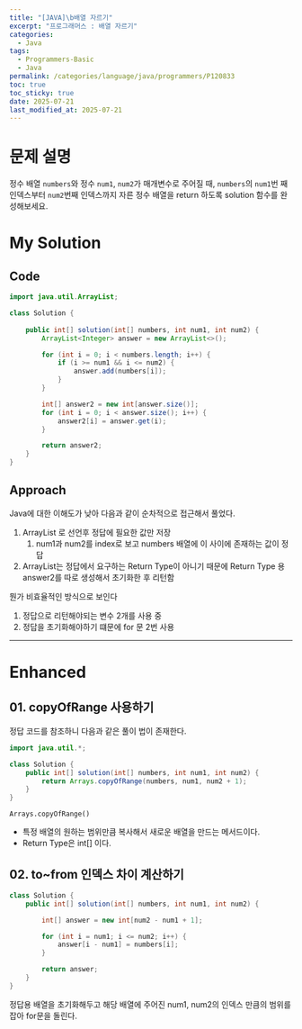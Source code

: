 ```yaml
---
title: "[JAVA]\b배열 자르기"
excerpt: "프로그래머스 : 배열 자르기"
categories:
  - Java
tags:
  - Programmers-Basic
  - Java
permalink: /categories/language/java/programmers/P120833
toc: true
toc_sticky: true
date: 2025-07-21
last_modified_at: 2025-07-21
---
```



# 문제 설명

정수 배열 `numbers`와 정수 `num1`, `num2`가 매개변수로 주어질 때, `numbers`의 `num1`번 째 인덱스부터 `num2`번째 인덱스까지 자른 정수 배열을 return 하도록 solution 함수를 완성해보세요.

# My Solution

## Code
```java
import java.util.ArrayList;

class Solution {
    
    public int[] solution(int[] numbers, int num1, int num2) {
        ArrayList<Integer> answer = new ArrayList<>();

        for (int i = 0; i < numbers.length; i++) {
            if (i >= num1 && i <= num2) {
                answer.add(numbers[i]);
            }
        }

        int[] answer2 = new int[answer.size()];
        for (int i = 0; i < answer.size(); i++) {
            answer2[i] = answer.get(i);
        }

        return answer2;
    }
}
```
## Approach
Java에 대한 이해도가 낮아 다음과 같이 순차적으로 접근해서 풀었다.
1. ArrayList 로 선언후 정답에 필요한 값만 저장
	1. num1과 num2를 index로 보고 numbers 배열에 이 사이에 존재하는 값이 정답
2. ArrayList는 정답에서 요구하는 Return Type이 아니기 때문에 Return Type 용 answer2를 따로 생성해서 초기화한 후 리턴함

뭔가 비효율적인 방식으로 보인다
1. 정답으로 리턴해야되는 변수 2개를 사용 중
2. 정답을 초기화해야하기 떄문에 for 문 2번 사용

---
# Enhanced 

## 01. copyOfRange 사용하기
정답 코드를 참조하니 다음과 같은 풀이 법이 존재한다.
```java
import java.util.*;

class Solution {
    public int[] solution(int[] numbers, int num1, int num2) {
        return Arrays.copyOfRange(numbers, num1, num2 + 1);
    }
}
```

`Arrays.copyOfRange()`
- 특정 배열의 원하는 범위만큼 복사해서 새로운 배열을 만드는 메서드이다. 
- Return Type은 int[] 이다.


## 02. to~from 인덱스 차이 계산하기

```java
class Solution {
    public int[] solution(int[] numbers, int num1, int num2) {

        int[] answer = new int[num2 - num1 + 1];

        for (int i = num1; i <= num2; i++) {
            answer[i - num1] = numbers[i];
        }

        return answer;
    }
}
```
정답용 배열을 초기화해두고 해당 배열에 주어진 num1, num2의 인덱스 만큼의 범위를 잡아 for문을 돌린다.